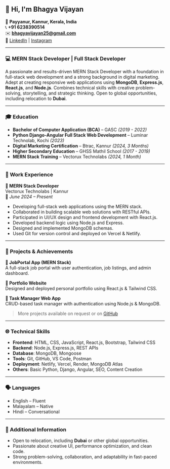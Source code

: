 ## 👋 Hi, I'm Bhagya Vijayan

📍 **Payyanur, Kannur, Kerala, India**  
📞 **+91 6238390514**  
✉️ **bhagyavijayan25@gmail.com**  
🔗 [LinkedIn](https://www.linkedin.com/in/bhagya-vijayan-633707258/) | [Instagram](https://www.instagram.com/bhagya.vijayan?igsh=MXZiNHpybWp3MWV4Yw==)

---

### 💻 MERN Stack Developer | Full Stack Developer

A passionate and results-driven MERN Stack Developer with a foundation in full-stack web development and a strong background in digital marketing. Adept at creating responsive web applications using **MongoDB**, **Express.js**, **React.js**, and **Node.js**. Combines technical skills with creative problem-solving, storytelling, and strategic thinking. Open to global opportunities, including relocation to **Dubai**.

---

### 🎓 Education

- **Bachelor of Computer Application (BCA)** – GASC *(2019 - 2022)*
- **Python Django-Angular Full Stack Web Development** – Luminar Technolab, Kochi *(2023)*
- **Digital Marketing Certification** – Btrac, Kannur *(2024, 3 Months)*
- **Higher Secondary Education** – GHSS Mathil School *(2017 - 2019)*
- **MERN Stack Training** – Vectorux Technolabs *(2024, 1 Month)*

---

### 💼 Work Experience

**🔹 MERN Stack Developer**  
Vectorux Technolabs | Kannur  
📅 *June 2024 – Present*

- Developing full-stack web applications using the MERN stack.
- Collaborated in building scalable web solutions with RESTful APIs.
- Participated in UI/UX design and frontend development with React.js.
- Developed backend logic using Node.js and Express.
- Designed and implemented MongoDB schemas.
- Used Git for version control and deployed on Vercel & Netlify.

---

### 🚀 Projects & Achievements

**🔸 JobPortal App (MERN Stack)**  
A full-stack job portal with user authentication, job listings, and admin dashboard.

**🔸 Portfolio Website**  
Designed and deployed personal portfolio using React.js & Tailwind CSS.

**🔸 Task Manager Web App**  
CRUD-based task manager with authentication using Node.js & MongoDB.

> More projects available on request or on [GitHub](https://github.com/bhagya-vijayan)

---

### 🌐 Technical Skills

- **Frontend**: HTML, CSS, JavaScript, React.js, Bootstrap, Tailwind CSS  
- **Backend**: Node.js, Express.js, REST APIs  
- **Database**: MongoDB, Mongoose  
- **Tools**: Git, GitHub, VS Code, Postman  
- **Deployment**: Netlify, Vercel, Render, MongoDB Atlas  
- **Others**: Basic Python, Django, Angular, SEO, Content Creation

---

### 🗣️ Languages

- English – Fluent  
- Malayalam – Native  
- Hindi – Conversational

---

### 📌 Additional Information

- Open to relocation, including **Dubai** or other global opportunities.
- Passionate about creative UI, performance optimization, and clean code.
- Strong problem-solving, collaboration, and adaptability in fast-paced environments.

